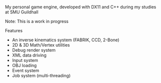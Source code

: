 My personal game engine, developed with DX11 and C++ during my studies at SMU Guildhall

Note: This is a work in progress

Features

- An inverse kinematics system (FABRIK, CCD, 2-Bone)
- 2D & 3D Math/Vertex utilities
- Debug render system
- XML data driving
- Input system
- OBJ loading
- Event system
- Job system (multi-threading)
